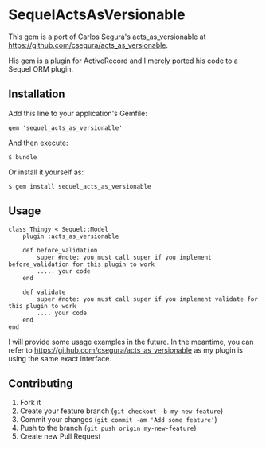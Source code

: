 # SequelActsAsVersionable

This gem is a port of Carlos Segura's acts_as_versionable at https://github.com/csegura/acts_as_versionable.

His gem is a plugin for ActiveRecord and I merely ported his code to a Sequel ORM plugin.



## Installation

Add this line to your application's Gemfile:

    gem 'sequel_acts_as_versionable'

And then execute:

    $ bundle

Or install it yourself as:

    $ gem install sequel_acts_as_versionable

## Usage

    class Thingy < Sequel::Model
        plugin :acts_as_versionable

        def before_validation
            super #note: you must call super if you implement before_validation for this plugin to work
            ..... your code
        end

        def validate
            super #note: you must call super if you implement validate for this plugin to work
            .... your code
        end
    end


I will provide some usage examples in the future. In the meantime, you can refer to https://github.com/csegura/acts_as_versionable
as my plugin is using the same exact interface.


## Contributing

1. Fork it
2. Create your feature branch (`git checkout -b my-new-feature`)
3. Commit your changes (`git commit -am 'Add some feature'`)
4. Push to the branch (`git push origin my-new-feature`)
5. Create new Pull Request
